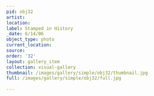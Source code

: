 ```yaml
---
pid: obj32
artist: 
location: 
label: Stamped in History
_date: 6/14/06
object_type: photo
current_location: 
source: 
order: '32'
layout: gallery_item
collection: visual-gallery
thumbnail: /images/gallery/simple/obj32/thumbnail.jpg
full: /images/gallery/simple/obj32/full.jpg
 
---
```

